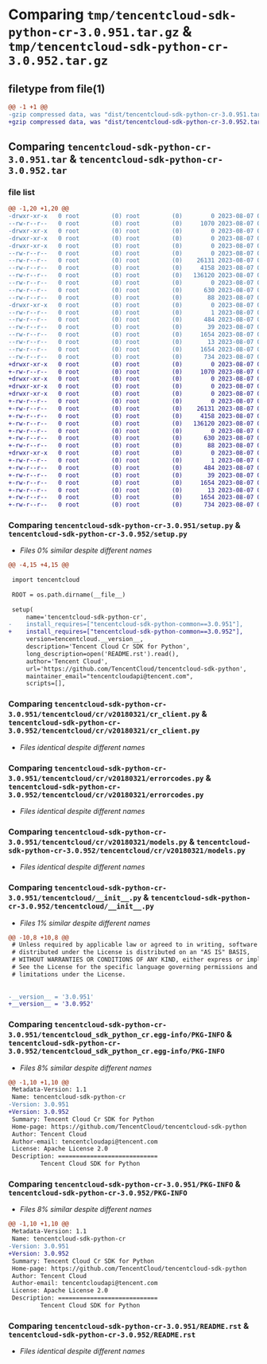 # Comparing `tmp/tencentcloud-sdk-python-cr-3.0.951.tar.gz` & `tmp/tencentcloud-sdk-python-cr-3.0.952.tar.gz`

## filetype from file(1)

```diff
@@ -1 +1 @@
-gzip compressed data, was "dist/tencentcloud-sdk-python-cr-3.0.951.tar", last modified: Mon Aug  7 00:23:54 2023, max compression
+gzip compressed data, was "dist/tencentcloud-sdk-python-cr-3.0.952.tar", last modified: Mon Aug  7 08:50:39 2023, max compression
```

## Comparing `tencentcloud-sdk-python-cr-3.0.951.tar` & `tencentcloud-sdk-python-cr-3.0.952.tar`

### file list

```diff
@@ -1,20 +1,20 @@
-drwxr-xr-x   0 root         (0) root         (0)        0 2023-08-07 00:23:54.000000 tencentcloud-sdk-python-cr-3.0.951/
--rw-r--r--   0 root         (0) root         (0)     1070 2023-08-07 00:23:54.000000 tencentcloud-sdk-python-cr-3.0.951/setup.py
-drwxr-xr-x   0 root         (0) root         (0)        0 2023-08-07 00:23:54.000000 tencentcloud-sdk-python-cr-3.0.951/tencentcloud/
-drwxr-xr-x   0 root         (0) root         (0)        0 2023-08-07 00:23:54.000000 tencentcloud-sdk-python-cr-3.0.951/tencentcloud/cr/
-drwxr-xr-x   0 root         (0) root         (0)        0 2023-08-07 00:23:54.000000 tencentcloud-sdk-python-cr-3.0.951/tencentcloud/cr/v20180321/
--rw-r--r--   0 root         (0) root         (0)        0 2023-08-07 00:23:54.000000 tencentcloud-sdk-python-cr-3.0.951/tencentcloud/cr/v20180321/__init__.py
--rw-r--r--   0 root         (0) root         (0)    26131 2023-08-07 00:23:54.000000 tencentcloud-sdk-python-cr-3.0.951/tencentcloud/cr/v20180321/cr_client.py
--rw-r--r--   0 root         (0) root         (0)     4158 2023-08-07 00:23:54.000000 tencentcloud-sdk-python-cr-3.0.951/tencentcloud/cr/v20180321/errorcodes.py
--rw-r--r--   0 root         (0) root         (0)   136120 2023-08-07 00:23:54.000000 tencentcloud-sdk-python-cr-3.0.951/tencentcloud/cr/v20180321/models.py
--rw-r--r--   0 root         (0) root         (0)        0 2023-08-07 00:23:54.000000 tencentcloud-sdk-python-cr-3.0.951/tencentcloud/cr/__init__.py
--rw-r--r--   0 root         (0) root         (0)      630 2023-08-07 00:23:54.000000 tencentcloud-sdk-python-cr-3.0.951/tencentcloud/__init__.py
--rw-r--r--   0 root         (0) root         (0)       88 2023-08-07 00:23:54.000000 tencentcloud-sdk-python-cr-3.0.951/setup.cfg
-drwxr-xr-x   0 root         (0) root         (0)        0 2023-08-07 00:23:54.000000 tencentcloud-sdk-python-cr-3.0.951/tencentcloud_sdk_python_cr.egg-info/
--rw-r--r--   0 root         (0) root         (0)        1 2023-08-07 00:23:54.000000 tencentcloud-sdk-python-cr-3.0.951/tencentcloud_sdk_python_cr.egg-info/dependency_links.txt
--rw-r--r--   0 root         (0) root         (0)      484 2023-08-07 00:23:54.000000 tencentcloud-sdk-python-cr-3.0.951/tencentcloud_sdk_python_cr.egg-info/SOURCES.txt
--rw-r--r--   0 root         (0) root         (0)       39 2023-08-07 00:23:54.000000 tencentcloud-sdk-python-cr-3.0.951/tencentcloud_sdk_python_cr.egg-info/requires.txt
--rw-r--r--   0 root         (0) root         (0)     1654 2023-08-07 00:23:54.000000 tencentcloud-sdk-python-cr-3.0.951/tencentcloud_sdk_python_cr.egg-info/PKG-INFO
--rw-r--r--   0 root         (0) root         (0)       13 2023-08-07 00:23:54.000000 tencentcloud-sdk-python-cr-3.0.951/tencentcloud_sdk_python_cr.egg-info/top_level.txt
--rw-r--r--   0 root         (0) root         (0)     1654 2023-08-07 00:23:54.000000 tencentcloud-sdk-python-cr-3.0.951/PKG-INFO
--rw-r--r--   0 root         (0) root         (0)      734 2023-08-07 00:23:54.000000 tencentcloud-sdk-python-cr-3.0.951/README.rst
+drwxr-xr-x   0 root         (0) root         (0)        0 2023-08-07 08:50:39.000000 tencentcloud-sdk-python-cr-3.0.952/
+-rw-r--r--   0 root         (0) root         (0)     1070 2023-08-07 08:50:39.000000 tencentcloud-sdk-python-cr-3.0.952/setup.py
+drwxr-xr-x   0 root         (0) root         (0)        0 2023-08-07 08:50:39.000000 tencentcloud-sdk-python-cr-3.0.952/tencentcloud/
+drwxr-xr-x   0 root         (0) root         (0)        0 2023-08-07 08:50:39.000000 tencentcloud-sdk-python-cr-3.0.952/tencentcloud/cr/
+drwxr-xr-x   0 root         (0) root         (0)        0 2023-08-07 08:50:39.000000 tencentcloud-sdk-python-cr-3.0.952/tencentcloud/cr/v20180321/
+-rw-r--r--   0 root         (0) root         (0)        0 2023-08-07 08:50:39.000000 tencentcloud-sdk-python-cr-3.0.952/tencentcloud/cr/v20180321/__init__.py
+-rw-r--r--   0 root         (0) root         (0)    26131 2023-08-07 08:50:39.000000 tencentcloud-sdk-python-cr-3.0.952/tencentcloud/cr/v20180321/cr_client.py
+-rw-r--r--   0 root         (0) root         (0)     4158 2023-08-07 08:50:39.000000 tencentcloud-sdk-python-cr-3.0.952/tencentcloud/cr/v20180321/errorcodes.py
+-rw-r--r--   0 root         (0) root         (0)   136120 2023-08-07 08:50:39.000000 tencentcloud-sdk-python-cr-3.0.952/tencentcloud/cr/v20180321/models.py
+-rw-r--r--   0 root         (0) root         (0)        0 2023-08-07 08:50:39.000000 tencentcloud-sdk-python-cr-3.0.952/tencentcloud/cr/__init__.py
+-rw-r--r--   0 root         (0) root         (0)      630 2023-08-07 08:50:39.000000 tencentcloud-sdk-python-cr-3.0.952/tencentcloud/__init__.py
+-rw-r--r--   0 root         (0) root         (0)       88 2023-08-07 08:50:39.000000 tencentcloud-sdk-python-cr-3.0.952/setup.cfg
+drwxr-xr-x   0 root         (0) root         (0)        0 2023-08-07 08:50:39.000000 tencentcloud-sdk-python-cr-3.0.952/tencentcloud_sdk_python_cr.egg-info/
+-rw-r--r--   0 root         (0) root         (0)        1 2023-08-07 08:50:39.000000 tencentcloud-sdk-python-cr-3.0.952/tencentcloud_sdk_python_cr.egg-info/dependency_links.txt
+-rw-r--r--   0 root         (0) root         (0)      484 2023-08-07 08:50:39.000000 tencentcloud-sdk-python-cr-3.0.952/tencentcloud_sdk_python_cr.egg-info/SOURCES.txt
+-rw-r--r--   0 root         (0) root         (0)       39 2023-08-07 08:50:39.000000 tencentcloud-sdk-python-cr-3.0.952/tencentcloud_sdk_python_cr.egg-info/requires.txt
+-rw-r--r--   0 root         (0) root         (0)     1654 2023-08-07 08:50:39.000000 tencentcloud-sdk-python-cr-3.0.952/tencentcloud_sdk_python_cr.egg-info/PKG-INFO
+-rw-r--r--   0 root         (0) root         (0)       13 2023-08-07 08:50:39.000000 tencentcloud-sdk-python-cr-3.0.952/tencentcloud_sdk_python_cr.egg-info/top_level.txt
+-rw-r--r--   0 root         (0) root         (0)     1654 2023-08-07 08:50:39.000000 tencentcloud-sdk-python-cr-3.0.952/PKG-INFO
+-rw-r--r--   0 root         (0) root         (0)      734 2023-08-07 08:50:39.000000 tencentcloud-sdk-python-cr-3.0.952/README.rst
```

### Comparing `tencentcloud-sdk-python-cr-3.0.951/setup.py` & `tencentcloud-sdk-python-cr-3.0.952/setup.py`

 * *Files 0% similar despite different names*

```diff
@@ -4,15 +4,15 @@
 
 import tencentcloud
 
 ROOT = os.path.dirname(__file__)
 
 setup(
     name='tencentcloud-sdk-python-cr',
-    install_requires=["tencentcloud-sdk-python-common==3.0.951"],
+    install_requires=["tencentcloud-sdk-python-common==3.0.952"],
     version=tencentcloud.__version__,
     description='Tencent Cloud Cr SDK for Python',
     long_description=open('README.rst').read(),
     author='Tencent Cloud',
     url='https://github.com/TencentCloud/tencentcloud-sdk-python',
     maintainer_email="tencentcloudapi@tencent.com",
     scripts=[],
```

### Comparing `tencentcloud-sdk-python-cr-3.0.951/tencentcloud/cr/v20180321/cr_client.py` & `tencentcloud-sdk-python-cr-3.0.952/tencentcloud/cr/v20180321/cr_client.py`

 * *Files identical despite different names*

### Comparing `tencentcloud-sdk-python-cr-3.0.951/tencentcloud/cr/v20180321/errorcodes.py` & `tencentcloud-sdk-python-cr-3.0.952/tencentcloud/cr/v20180321/errorcodes.py`

 * *Files identical despite different names*

### Comparing `tencentcloud-sdk-python-cr-3.0.951/tencentcloud/cr/v20180321/models.py` & `tencentcloud-sdk-python-cr-3.0.952/tencentcloud/cr/v20180321/models.py`

 * *Files identical despite different names*

### Comparing `tencentcloud-sdk-python-cr-3.0.951/tencentcloud/__init__.py` & `tencentcloud-sdk-python-cr-3.0.952/tencentcloud/__init__.py`

 * *Files 1% similar despite different names*

```diff
@@ -10,8 +10,8 @@
 # Unless required by applicable law or agreed to in writing, software
 # distributed under the License is distributed on an "AS IS" BASIS,
 # WITHOUT WARRANTIES OR CONDITIONS OF ANY KIND, either express or implied.
 # See the License for the specific language governing permissions and
 # limitations under the License.
 
 
-__version__ = '3.0.951'
+__version__ = '3.0.952'
```

### Comparing `tencentcloud-sdk-python-cr-3.0.951/tencentcloud_sdk_python_cr.egg-info/PKG-INFO` & `tencentcloud-sdk-python-cr-3.0.952/tencentcloud_sdk_python_cr.egg-info/PKG-INFO`

 * *Files 8% similar despite different names*

```diff
@@ -1,10 +1,10 @@
 Metadata-Version: 1.1
 Name: tencentcloud-sdk-python-cr
-Version: 3.0.951
+Version: 3.0.952
 Summary: Tencent Cloud Cr SDK for Python
 Home-page: https://github.com/TencentCloud/tencentcloud-sdk-python
 Author: Tencent Cloud
 Author-email: tencentcloudapi@tencent.com
 License: Apache License 2.0
 Description: ============================
         Tencent Cloud SDK for Python
```

### Comparing `tencentcloud-sdk-python-cr-3.0.951/PKG-INFO` & `tencentcloud-sdk-python-cr-3.0.952/PKG-INFO`

 * *Files 8% similar despite different names*

```diff
@@ -1,10 +1,10 @@
 Metadata-Version: 1.1
 Name: tencentcloud-sdk-python-cr
-Version: 3.0.951
+Version: 3.0.952
 Summary: Tencent Cloud Cr SDK for Python
 Home-page: https://github.com/TencentCloud/tencentcloud-sdk-python
 Author: Tencent Cloud
 Author-email: tencentcloudapi@tencent.com
 License: Apache License 2.0
 Description: ============================
         Tencent Cloud SDK for Python
```

### Comparing `tencentcloud-sdk-python-cr-3.0.951/README.rst` & `tencentcloud-sdk-python-cr-3.0.952/README.rst`

 * *Files identical despite different names*

